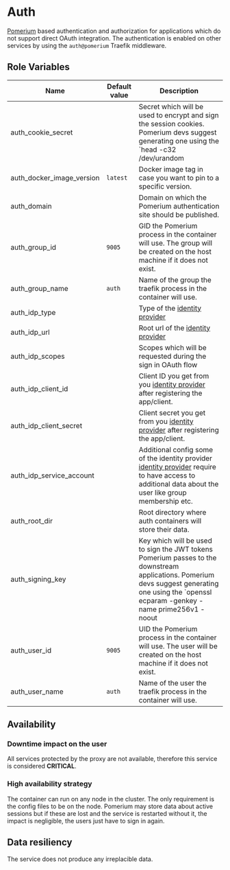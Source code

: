 # Auth

[Pomerium](https://www.pomerium.com/) based authentication and authorization for applications which do not support direct OAuth integration. The authentication is enabled on other services by using the `auth@pomerium` Traefik middleware.

## Role Variables

| Name         | Default value | Description |
|--------------|---------------|-------------|
| auth_cookie_secret | | Secret which will be used to encrypt and sign the session cookies. Pomerium devs suggest generating one using the `head -c32 /dev/urandom | base64` shell command. |
| auth_docker_image_version | `latest` | Docker image tag in case you want to pin to a specific version. |
| auth_domain | | Domain on which the Pomerium authentication site should be published. |
| auth_group_id | `9005` | GID the Pomerium process in the container will use. The group will be created on the host machine if it does not exist. |
| auth_group_name | `auth` | Name of the group the traefik process in the container will use. |
| auth_idp_type | | Type of the [identity provider](https://www.pomerium.io/docs/identity-providers/) |
| auth_idp_url | | Root url of the [identity provider](https://www.pomerium.io/docs/identity-providers/) |
| auth_idp_scopes | | Scopes which will be requested during the sign in OAuth flow |
| auth_idp_client_id | | Client ID you get from you [identity provider](https://www.pomerium.io/docs/identity-providers/) after registering the app/client. |
| auth_idp_client_secret | | Client secret you get from you [identity provider](https://www.pomerium.io/docs/identity-providers/) after registering the app/client. |
| auth_idp_service_account | | Additional config some of the identity provider [identity provider](https://www.pomerium.io/docs/identity-providers/) require to have access to additional data about the user like group membership etc. |
| auth_root_dir | | Root directory where auth containers will store their data. |
| auth_signing_key | | Key which will be used to sign the JWT tokens Pomerium passes to the downstream applications. Pomerium devs suggest generating one using the  `openssl ecparam -genkey -name prime256v1  -noout | base64` shell command. |
| auth_user_id | `9005` | UID the Pomerium process in the container will use. The user will be created on the host machine if it does not exist. |
| auth_user_name | `auth` | Name of the user the traefik process in the container will use. |

## Availability

### Downtime impact on the user
All services protected by the proxy are not available, therefore this service is considered **CRITICAL**.

### High availability strategy
The container can run on any node in the cluster. The only requirement is the config files to be on the node. Pomerium may store data about active sessions but if these are lost and the service is restarted without it, the impact is negligible, the users just have to sign in again.

## Data resiliency
The service does not produce any irreplacible data.